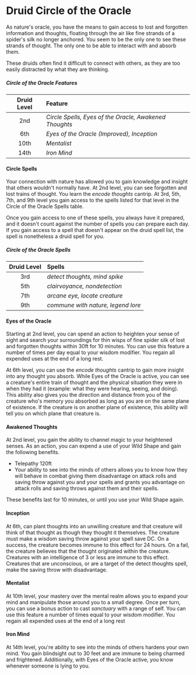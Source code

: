 # Druid Circle of the Oracle  
As nature's oracle, you have the means to gain access to lost and forgotten information and thoughts, floating through the air like fine strands of a spider's silk no longer anchored. You seem to be the only one to see these strands of thought. The only one to be able to interact with and absorb them.
 
These druids often find it difficult to connect with others, as they are too easily distracted by what they are thinking.  
##### Circle of the Oracle Features  
| Druid Level | Feature |  
|:----:|:-------------|  
| 2nd | *Circle Spells, Eyes of the Oracle, Awakened Thoughts* |  
| 6th | *Eyes of the Oracle (Improved), Inception* |  
| 10th | *Mentalist* |  
| 14th | *Iron Mind* |
    
#### Circle Spells  
Your connection with nature has allowed you to gain knowledge and insight that others wouldn't normally have. At 2nd level, you can see forgotten and lost trains of thought. You learn the *encode thoughts* cantrip. At 3rd, 5th, 7th, and 9th level you gain access to the spells listed for that level in the Circle of the Oracle Spells table.
 
Once you gain access to one of these spells, you always have it prepared, and it doesn't count against the number of spells you can prepare each day. If you gain access to a spell that doesn't appear on the druid spell list, the spell is nonetheless a druid spell for you.
 
##### Circle of the Oracle Spells  
| Druid Level | Spells |  
|:----:|:-------------|  
| 3rd | *detect thoughts, mind spike* |  
| 5th | *clairvoyance, nondetection* |  
| 7th | *arcane eye, locate creature* |  
| 9th | *commune with nature, legend lore* |
    
#### Eyes of the Oracle  
Starting at 2nd level, you can spend an action to heighten your sense of sight and search your surroundings for thin wisps of fine spider silk of lost and forgotten thoughts within 30ft for 10 minutes. You can use this feature a number of times per day equal to your wisdom modifier. You regain all expended uses at the end of a long rest.
 
At 6th level, you can use the *encode thoughts* cantrip to gain more insight into any thought you absorb. While Eyes of the Oracle is active, you can see a creature's entire train of thought and the physical situation they were in when they had it (example: what they were hearing, seeing, and doing). This ability also gives you the direction and distance from you of the creature who's memory you absorbed as long as you are on the same plane of existence. If the creature is on another plane of existence, this ability will tell you on which plane that creature is.
 
#### Awakened Thoughts  
At 2nd level, you gain the ability to channel magic to your heightened senses. As an action, you can expend a use of your Wild Shape and gain the following benefits.  
- Telepathy 120ft  
- Your ability to see into the minds of others allows you to know how they will behave in combat giving them disadvantage on attack rolls and saving throw against you and your spells and grants you advantage on attack rolls and saving throws against them and their spells.
 
These benefits last for 10 minutes, or until you use your Wild Shape again.
 
#### Inception  
At 6th, can plant thoughts into an unwilling creature and that creature will think of that thought as though they thought it themselves. The creature must make a wisdom saving throw against your spell save DC. On a success, the creature becomes immune to this effect for 24 hours. On a fail, the creature believes that the thought originated within the creature. Creatures with an intelligence of 3 or less are immune to this effect. Creatures that are unconscious, or are a target of the detect thoughts spell, make the saving throw with disadvantage.
 
#### Mentalist  
At 10th level, your mastery over the mental realm allows you to expand your mind and manipulate those around you to a small degree. Once per turn, you can use a bonus action to cast *sanctuary* with a range of self. You can use this feature a number of times equal to your wisdom modifier. You regain all expended uses at the end of a long rest
 
#### Iron Mind  
At 14th level, you're ability to see into the minds of others hardens your own mind. You gain blindsight out to 30 feet and are immune to being charmed and frightened. Additionally, with Eyes of the Oracle active, you know whenever someone is lying to you.